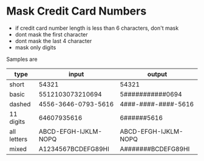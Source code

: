 # Mask Credit Card Numbers

- if credit card number length is less than 6 characters, don't mask
- dont mask the first character
- dont mask the last 4 character
- mask only digits

Samples are

|type| input   |      output      |
|--|----------|-------------|
|short| 54321 |54321 |
|basic| 5512103073210694 |    5###########0694   |
|dashed| 4556-3646-0793-5616 | 4###-####-####-5616 |
|11 digits|64607935616|6######5616|
|all letters|ABCD-EFGH-IJKLM-NOPQ|ABCD-EFGH-IJKLM-NOPQ|
|mixed|A1234567BCDEFG89HI|A#######BCDEFG89HI|